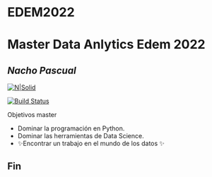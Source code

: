 # EDEM2022

# Master Data Anlytics Edem 2022
## _Nacho Pascual_


[![N|Solid](https://media-exp1.licdn.com/dms/image/C4E03AQHCGuD5yE7a_w/profile-displayphoto-shrink_400_400/0/1661846594718?e=1668643200&v=beta&t=StYUqcnrpxQZusdvpi9gtYYJkhWBQDAjGbTSrIF1Nxc)](https://www.linkedin.com/in/nacho-pascual-rodr%C3%ADguez-955926181/)

[![Build Status](https://blog.waalaxy.com/wp-content/uploads/2021/01/Linkedin-Logo-2048x1280.png)](https://www.linkedin.com/in/nacho-pascual-rodr%C3%ADguez-955926181/)

Objetivos master

- Dominar la programación en Python.
- Dominar las herramientas de Data Science.
- ✨Encontrar un trabajo en el mundo de los datos ✨

## Fin


